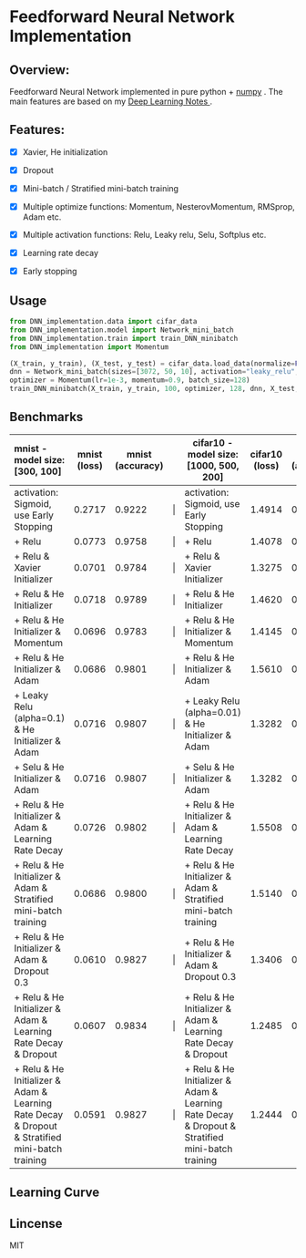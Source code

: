 # Feedforward Neural Network Implementation

## Overview:

Feedforward Neural Network implemented in pure python + [numpy](http://www.numpy.org/) . The main features are based on my [Deep Learning Notes ](https://github.com/massquantity/Deep_Learning_NOTES).



## Features: 

- [x] Xavier, He initialization
- [x] Dropout
- [x] Mini-batch / Stratified mini-batch training
- [x] Multiple optimize functions: Momentum, NesterovMomentum, RMSprop, Adam etc.
- [x] Multiple activation functions: Relu, Leaky relu, Selu, Softplus etc.
- [x] Learning rate decay
- [x] Early stopping




## Usage

```python
from DNN_implementation.data import cifar_data
from DNN_implementation.model import Network_mini_batch
from DNN_implementation.train import train_DNN_minibatch
from DNN_implementation import Momentum

(X_train, y_train), (X_test, y_test) = cifar_data.load_data(normalize=False, standard=True)
dnn = Network_mini_batch(sizes=[3072, 50, 10], activation="leaky_relu", alpha=0.01, dropout_rate=0.5)
optimizer = Momentum(lr=1e-3, momentum=0.9, batch_size=128)
train_DNN_minibatch(X_train, y_train, 100, optimizer, 128, dnn, X_test, y_test)
```



## Benchmarks

| mnist - model size: [300, 100]                               | mnist (loss) | mnist (accuracy) |      | cifar10 - model size: [1000, 500, 200]                       | cifar10 (loss) | cifar10 (accuracy) |
| :----------------------------------------------------------- | ------------ | ---------------- | :--: | ------------------------------------------------------------ | :------------: | ------------------ |
| activation: Sigmoid, use Early Stopping                      | 0.2717       | 0.9222           |  \|  | activation: Sigmoid, use Early Stopping                      |     1.4914     | 0.4735             |
| + Relu                                                       | 0.0773       | 0.9758           |  \|  | + Relu                                                       |     1.4078     | 0.5118             |
| + Relu & Xavier Initializer                                  | 0.0701       | 0.9784           |  \|  | + Relu & Xavier Initializer                                  |     1.3275     | 0.5303             |
| + Relu & He Initializer                                      | 0.0718       | 0.9789           |  \|  | + Relu & He Initializer                                      |     1.4620     | 0.5356             |
| + Relu & He Initializer & Momentum                           | 0.0696       | 0.9783           |  \|  | + Relu & He Initializer & Momentum                           |     1.4145     | 0.5391             |
| + Relu & He Initializer & Adam                               | 0.0686       | 0.9801           |  \|  | + Relu & He Initializer & Adam                               |     1.5610     | 0.5546             |
| + Leaky Relu (alpha=0.1) & He Initializer & Adam             | 0.0716       | 0.9807           |  \|  | + Leaky Relu (alpha=0.01) & He Initializer & Adam            |     1.3282     | 0.5572             |
| + Selu & He Initializer & Adam                               | 0.0716       | 0.9807           |  \|  | + Selu & He Initializer & Adam                               |     1.3282     | 0.5572             |
| + Relu & He Initializer & Adam & Learning Rate Decay         | 0.0726       | 0.9802           |  \|  | + Relu & He Initializer & Adam & Learning Rate Decay         |     1.5508     | 0.5575             |
| + Relu & He Initializer & Adam  & Stratified mini-batch training | 0.0686       | 0.9800           |  \|  | + Relu & He Initializer & Adam  & Stratified mini-batch training |     1.5140     | 0.5593             |
| + Relu & He Initializer & Adam & Dropout 0.3                 | 0.0610       | 0.9827           |  \|  | + Relu & He Initializer & Adam & Dropout 0.3                 |     1.3406     | 0.5927             |
| + Relu & He Initializer & Adam & Learning Rate Decay & Dropout | 0.0607       | 0.9834           |  \|  | + Relu & He Initializer & Adam & Learning Rate Decay & Dropout |     1.2485     | 0.5933             |
| + Relu & He Initializer & Adam & Learning Rate Decay & Dropout & Stratified mini-batch training | 0.0591       | 0.9827           |  \|  | + Relu & He Initializer & Adam & Learning Rate Decay & Dropout & Stratified mini-batch training |     1.2444     | 0.5935             |



## Learning Curve



## Lincense
MIT